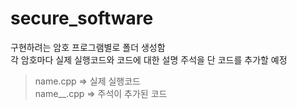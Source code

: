 # secure_software

구현하려는 암호 프로그램별로 폴더 생성함  
각 암호마다 실제 실행코드와 코드에 대한 설명 주석을 단 코드를 추가할 예정
> name.cpp => 실제 실행코드  
> name__.cpp => 주석이 추가된 코드
